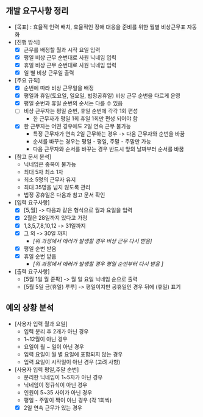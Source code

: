 

## 개발 요구사항 정리

- [목표] : 효율적 인력 배치, 효율적인 장애 대응을 준비를 위한 월별 비상근무표 자동화
- [진행 방식]
  - [x] 근무를 배정할 월과 시작 요일 입력
  - [x] 평일 비상 근무 순번대로 사원 닉네임 입력
  - [x] 휴일 비상 근무 순번대로 사원 닉네임 입력 
  - [x] 일 별 비상 근무일 출력 
- [주요 규칙]
  - [x] 순번에 따라 비상 근무일을 배정
  - [x] 평일과 휴일(토요일, 일요일, 법정공휴일) 비상 근무 순번을 다르게 운영
  - [x] 평일 순번과 휴일 순번의 순서는 다를 수 있음
  - [ ] 비상 근무자는 평일 순번, 휴일 순번에 각각 1회 편성
    - 한 근무자가 평일 1회 휴일 1회만 편성 되어야 함 
  - [x] 한 근무자는 어떤 경우에도 2일 연속 근무 불가능
    - 특정 근무자가 연속 2일 근무하는 경우 -> 다음 근무자와 순번을 바꿈 
    - 순서를 바꾸는 경우는 평일 - 평일, 주말 - 주말만 가능
    - 다음 근무자와 순서를 바꾸는 경우 반드시 앞의 날짜부터 순서를 바꿈 
- [참고 문서 분석]
  - 닉네임은 중복이 불가능
  - 최대 5자 최소 1자 
  - 최소 5명의 근무자 유지
  - 최대 35명을 넘지 않도록 관리
  - 법정 공휴일은 다음과 참고 문서 확인
- [입력 요구사항]
  - [x] [5,월] -> 다음과 같은 형식으로 월과 요일을 입력
  - [x] 2월은 28일까지 있다고 가정
  - [x] 1,3,5,7,8,10,12 -> 31일까지
  - [x] 그 외 -> 30일 까지 
    - *[위 과정에서 에러가 발생할 경우 비상 근무 다시 받음]* 
  - [x] 평일 순번 받음
  - [x] 휴일 순번 받음
    - *[위 과정에서 에러가 발생할 경우 평일 순번부터 다시 받음 ]*
- [출력 요구사항]
  - [5월 1일 월 준팍] -> 월 일 요일 닉네임 순으로 출력
  - [5월 5일 금(휴일) 루루] -> 평일이지만 공휴일인 경우 뒤에 (휴일) 표기

## 예외 상황 분석

- [사용자 입력 월과 요일]
  - 입력 분리 후 2개가 아닌 경우
  - 1~12월이 아닌 경우
  - 요일이 월 ~ 일이 아닌 경우
  - 입력 요일이 월 별 요일에 포함되지 않는 경우 
  - 입력 요일이 시작일이 아닌 경우 (고려 사항)
- [사용자 입력 평일,주말 순번]
  - 분리한 닉네임이 1~5자가 아닌 경우
  - 닉네임이 정규식이 아닌 경우
  - 인원이 5~35 사이가 아닌 경우
  - 평일 - 주말이 짝이 아닌 경우 (각 1회씩)
  - [x] 2일 연속 근무가 있는 경우